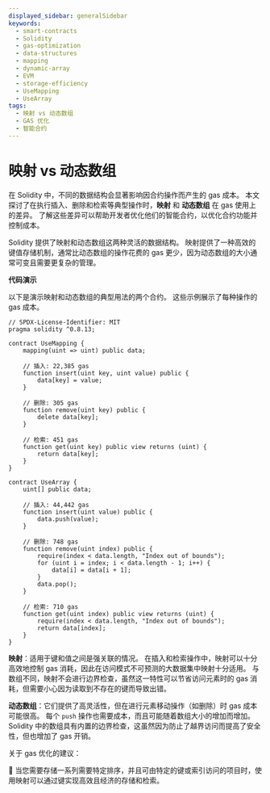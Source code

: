```yaml
---
displayed_sidebar: generalSidebar
keywords:
  - smart-contracts
  - Solidity
  - gas-optimization
  - data-structures
  - mapping
  - dynamic-array
  - EVM
  - storage-efficiency
  - UseMapping
  - UseArray
tags:
  - 映射 vs 动态数组
  - GAS 优化
  - 智能合约
---
```


# 映射 vs 动态数组

在 Solidity 中，不同的数据结构会显著影响因合约操作而产生的 gas 成本。 本文探讨了在执行插入、删除和检索等典型操作时，**映射** 和 **动态数组** 在 gas 使用上的差异。 了解这些差异可以帮助开发者优化他们的智能合约，以优化合约功能并控制成本。

Solidity 提供了映射和动态数组这两种灵活的数据结构。 映射提供了一种高效的键值存储机制，通常比动态数组的操作花费的 gas 更少，因为动态数组的大小通常可变且需要更复杂的管理。

**代码演示**

以下是演示映射和动态数组的典型用法的两个合约。 这些示例展示了每种操作的 gas 成本。

```solidity
// SPDX-License-Identifier: MIT
pragma solidity ^0.8.13;

contract UseMapping {
    mapping(uint => uint) public data;

    // 插入: 22,385 gas
    function insert(uint key, uint value) public {
        data[key] = value;
    }

    // 删除: 305 gas
    function remove(uint key) public {
        delete data[key];
    }

    // 检索: 451 gas
    function get(uint key) public view returns (uint) {
        return data[key];
    }
}

contract UseArray {
    uint[] public data;

    // 插入: 44,442 gas
    function insert(uint value) public {
        data.push(value);
    }

    // 删除: 748 gas
    function remove(uint index) public {
        require(index < data.length, "Index out of bounds");
        for (uint i = index; i < data.length - 1; i++) {
            data[i] = data[i + 1];
        }
        data.pop();
    }

    // 检索: 710 gas
    function get(uint index) public view returns (uint) {
        require(index < data.length, "Index out of bounds");
        return data[index];
    }
}
```

**映射**：适用于键和值之间是强关联的情况。 在插入和检索操作中，映射可以十分高效地控制 gas 消耗，因此在访问模式不可预测的大数据集中映射十分适用。 与数组不同，映射不会进行边界检查，虽然这一特性可以节省访问元素时的 gas 消耗，但需要小心因为读取到不存在的键而导致出错。

**动态数组**：它们提供了高灵活性，但在进行元素移动操作（如删除）时 gas 成本可能很高。 每个 `push` 操作也需要成本，而且可能随着数组大小的增加而增加。 Solidity 中的数组具有内置的边界检查，这虽然因为防止了越界访问而提高了安全性，但也增加了 gas 开销。

关于 gas 优化的建议：

🌟 当您需要存储一系列需要特定排序，并且可由特定的键或索引访问的项目时，使用映射可以通过键实现高效且经济的存储和检索。
